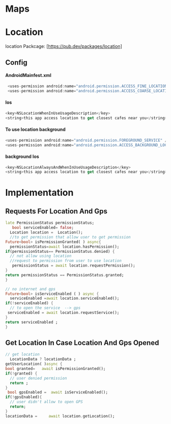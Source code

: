 # Maps

# Location
location Packcage: [https://pub.dev/packages/location]
## Config
#### AndroidMainfest.xml
```java 
 <uses-permission android:name="android.permission.ACCESS_FINE_LOCATION" />
 <uses-permission android:name="android.permission.ACCESS_COARSE_LOCATION" />
```
#### Ios
```swift
<key>NSLocationWhenInUseUsageDescription</key>
<string>this app access location to get closest cafes near you</string>
```
#### To use location background  
```java
<uses-permission android:name="android.permission.FOREGROUND_SERVICE" />
<uses-permission android:name="android.permission.ACCESS_BACKGROUND_LOCATION"/>
```
#### background Ios
```swift
<key>NSLocationAlwaysAndWhenInUseUsageDescription</key>
<string>this app access location to get closest cafes near you</string>
```
# Implementation
## Requests For Location And Gps
```dart 
late PermissionStatus permissionStatus;
   bool serviceEnabled= false;
  Location location =  Location();
  //to get permission that allow user to get permission
Future<bool> isPermissionGranted( ) async{
  permissionStatus=await location.hasPermission();
if(permissionStatus== PermissionStatus.denied) {
  // not allow using location
  //request to permission from user to use location
   permissionStatus = await location.requestPermission();
}
return permissionStatus == PermissionStatus.granted;
}

// no internet and gps
Future<bool> isServiceEnabled ( ) async {
  serviceEnabled =await location.serviceEnabled();
if(!serviceEnabled) {
  // to open the service  --> gps
 serviceEnabled = await location.requestService();
}
return serviceEnabled ;
}
```
## Get Location In Case Location And Gps Opened 
```dart 
// get location
  LocationData ? locationData ;
getUserLocation( )async {
bool granted=   await isPermissionGranted();
if(!granted) {
  // user denied permission
  return ;
}
 bool gpsEnabled =  await isServiceEnabled();
if(!gpsEnabled){
  // user didn't allow to open GPS
  return;
}
locationData =     await location.getLocation();
```
